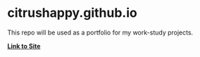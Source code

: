 # citrushappy.github.io
This repo will be used as a portfolio for my work-study projects.

**[Link to Site](https://citrushappy.github.io/)**
